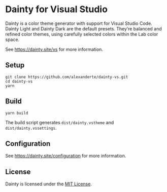 # Dainty for Visual Studio

Dainty is a color theme generator with support for Visual Studio Code. Dainty Light and Dainty Dark are the default presets. They’re balanced and refined color themes, using carefully selected colors within the Lab color space.

See https://dainty.site/vs for more information.

## Setup

    git clone https://github.com/alexanderte/dainty-vs.git
    cd dainty-vs
    yarn

## Build

    yarn build

The build script generates `dist/dainty.vstheme` and `dist/dainty.vssettings`.

## Configuration

See https://dainty.site/configuration for more information.

## License

Dainty is licensed under the [MIT License](https://github.com/alexanderte/dainty-vs/blob/master/license.md).
